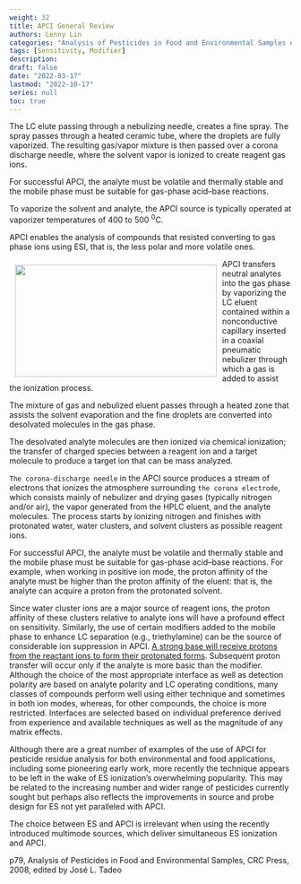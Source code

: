 ```yaml
---
weight: 32
title: APCI General Review
authors: Lenny Lin
categories: "Analysis of Pesticides in Food and Environmental Samples edited by Jose L. Tadeo"
tags: [Sensitivity, Modifier]
description: 
draft: false
date: "2022-03-17"
lastmod: "2022-10-17"
series: null
toc: true
---
```



The LC elute passing through a nebulizing needle, creates a fine spray.  The spray passes through a heated ceramic tube, where the droplets are fully vaporized.  The resulting gas/vapor mixture is then passed over a corona discharge needle, where the solvent vapor is ionized to create reagent gas ions. 

For successful APCI, the analyte must be volatile and thermally stable and the mobile phase must be suitable for gas-phase acid–base reactions.   

To vaporize the solvent and analyte, the APCI source is typically operated at vaporizer temperatures of 400 to 500 <sup>0</sup>C.   

<!--more-->

APCI enables the analysis of compounds that resisted converting to gas phase ions using ESI, that is, the less polar and more volatile ones.


<img width ="360" height= "200" src = "/docs/images/Screenshot 2022-06-28 131403.png" style ="float: left" HSPACE="10" VSPACE="10"/>
APCI transfers neutral analytes into the gas phase by vaporizing the LC eluent contained within a nonconductive capillary inserted in a coaxial pneumatic nebulizer through which a gas is added to assist the ionization process.  

The mixture of gas and nebulized eluent passes through a heated zone that assists the solvent evaporation and the fine droplets are converted into desolvated molecules in the gas phase.   

The desolvated analyte molecules are then ionized via chemical ionization; the transfer of charged species between a reagent ion and a target molecule to produce a target ion that can be mass analyzed.  

`The corona-discharge needle` in the APCI source produces a stream of electrons that ionizes the atmosphere surrounding `the corona electrode`, which consists mainly of nebulizer and drying gases (typically nitrogen and/or air), the vapor generated from the HPLC eluent, and the analyte molecules. The process starts by ionizing nitrogen and finishes with protonated water, water clusters, and solvent clusters as possible reagent ions.   

For successful APCI, the analyte must be volatile and thermally stable and the mobile phase must be suitable for gas-phase acid–base reactions. For example, when working in positive ion mode, the proton affinity of the analyte must be higher than the proton affinity of the eluent: that is, the analyte can acquire a proton from the protonated solvent.   

Since water cluster ions are a major source of reagent ions, the proton affinity of these clusters relative to analyte ions will have a profound effect on sensitivity. Similarly, <a class = "hovertip" tooltip_text ="This is the art.  Need to get the balance between LC separation and ion suppression.">the use of certain modifiers</a> added to the mobile phase to enhance LC separation (e.g., triethylamine) can be the source of considerable ion suppression in APCI. <u>A strong base will receive protons from the reactant ions to form their protonated forms</u>. Subsequent proton transfer will occur only if the analyte is more basic than the modifier. Although the choice of the most appropriate interface as well as detection polarity are based on analyte polarity and LC operating conditions, many classes of compounds perform well using either technique and sometimes in both ion modes, whereas, for other compounds, the choice is more restricted. Interfaces are selected based on individual preference derived from experience and available techniques as well as the magnitude of any matrix effects.   

Although there are a great number of examples of the use of APCI for pesticide residue analysis for both environmental and food applications, including some pioneering early work, more recently the technique appears to be left in the wake of ES ionization’s overwhelming popularity. This may be related to the increasing number and wider range of pesticides currently sought but perhaps also reflects the improvements in source and probe design for ES not yet paralleled with APCI.  

The choice between ES and APCI is irrelevant when using the recently introduced multimode sources, which deliver simultaneous ES ionization and APCI. 

p79, Analysis of Pesticides in Food and Environmental Samples, CRC Press, 2008, edited by Jos&eacute; L. Tadeo
